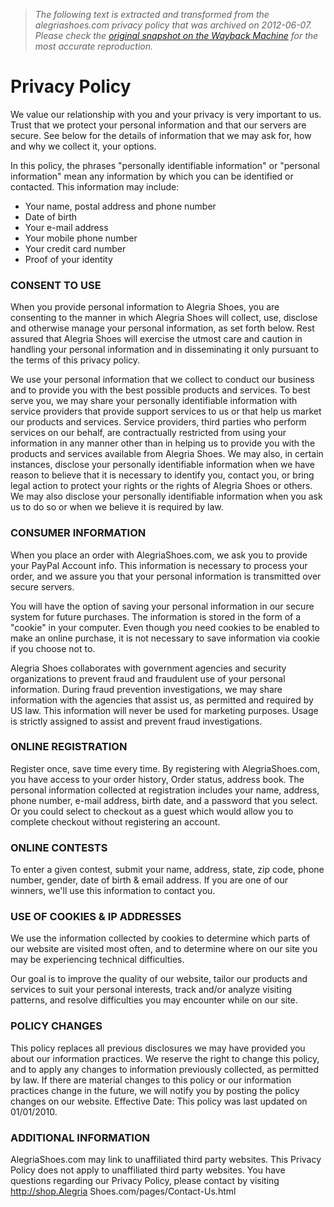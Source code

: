 > *The following text is extracted and transformed from the alegriashoes.com privacy policy that was archived on 2012-06-07. Please check the [original snapshot on the Wayback Machine](https://web.archive.org/web/20120607012628id_/http%3A//www.alegriashoes.com/pages/Privacy-Policy.html) for the most accurate reproduction.*

# Privacy Policy

We value our relationship with you and your privacy is very important to us. Trust that we protect your personal information and that our servers are secure. See below for the details of information that we may ask for, how and why we collect it, your options.

In this policy, the phrases "personally identifiable information" or "personal information" mean any information by which you can be identified or contacted. This information may include:

  * Your name, postal address and phone number
  * Date of birth
  * Your e-mail address
  * Your mobile phone number
  * Your credit card number
  * Proof of your identity



### CONSENT TO USE

When you provide personal information to Alegria Shoes, you are consenting to the manner in which Alegria Shoes will collect, use, disclose and otherwise manage your personal information, as set forth below. Rest assured that Alegria Shoes will exercise the utmost care and caution in handling your personal information and in disseminating it only pursuant to the terms of this privacy policy.

We use your personal information that we collect to conduct our business and to provide you with the best possible products and services. To best serve you, we may share your personally identifiable information with service providers that provide support services to us or that help us market our products and services. Service providers, third parties who perform services on our behalf, are contractually restricted from using your information in any manner other than in helping us to provide you with the products and services available from Alegria Shoes. We may also, in certain instances, disclose your personally identifiable information when we have reason to believe that it is necessary to identify you, contact you, or bring legal action to protect your rights or the rights of Alegria Shoes or others. We may also disclose your personally identifiable information when you ask us to do so or when we believe it is required by law.

### CONSUMER INFORMATION

When you place an order with AlegriaShoes.com, we ask you to provide your PayPal Account info. This information is necessary to process your order, and we assure you that your personal information is transmitted over secure servers.

You will have the option of saving your personal information in our secure system for future purchases. The information is stored in the form of a "cookie" in your computer. Even though you need cookies to be enabled to make an online purchase, it is not necessary to save information via cookie if you choose not to.

Alegria Shoes collaborates with government agencies and security organizations to prevent fraud and fraudulent use of your personal information. During fraud prevention investigations, we may share information with the agencies that assist us, as permitted and required by US law. This information will never be used for marketing purposes. Usage is strictly assigned to assist and prevent fraud investigations.

### ONLINE REGISTRATION

Register once, save time every time. By registering with AlegriaShoes.com, you have access to your order history, Order status, address book. The personal information collected at registration includes your name, address, phone number, e-mail address, birth date, and a password that you select. Or you could select to checkout as a guest which would allow you to complete checkout without registering an account.

### ONLINE CONTESTS

To enter a given contest, submit your name, address, state, zip code, phone number, gender, date of birth & email address. If you are one of our winners, we'll use this information to contact you.

### USE OF COOKIES & IP ADDRESSES

We use the information collected by cookies to determine which parts of our website are visited most often, and to determine where on our site you may be experiencing technical difficulties.

Our goal is to improve the quality of our website, tailor our products and services to suit your personal interests, track and/or analyze visiting patterns, and resolve difficulties you may encounter while on our site.

### POLICY CHANGES

This policy replaces all previous disclosures we may have provided you about our information practices. We reserve the right to change this policy, and to apply any changes to information previously collected, as permitted by law. If there are material changes to this policy or our information practices change in the future, we will notify you by posting the policy changes on our website. Effective Date: This policy was last updated on 01/01/2010.

### ADDITIONAL INFORMATION

AlegriaShoes.com may link to unaffiliated third party websites. This Privacy Policy does not apply to unaffiliated third party websites. You have questions regarding our Privacy Policy, please contact by visiting http://shop.Alegria Shoes.com/pages/Contact-Us.html
